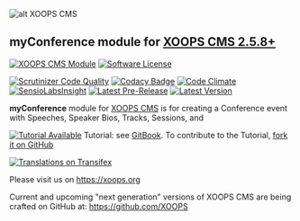 ![alt XOOPS CMS](https://xoops.org/images/logoXoops4GithubRepository.png)
## myConference module for [XOOPS CMS 2.5.8+](https://xoops.org)
[![XOOPS CMS Module](https://img.shields.io/badge/XOOPS%20CMS-Module-blue.svg)](https://xoops.org)
[![Software License](https://img.shields.io/badge/license-GPL-brightgreen.svg?style=flat)](http://www.gnu.org/licenses/gpl-2.0.html)
 
[![Scrutinizer Code Quality](https://img.shields.io/scrutinizer/g/mambax7/myconference.svg?style=flat)](https://scrutinizer-ci.com/g/mambax7/myconference/?branch=master)
[![Codacy Badge](https://api.codacy.com/project/badge/grade/07d592d38e4e4b3699a5b8f0c2d54410)](https://www.codacy.com/app/mambax7/myconference)
[![Code Climate](https://img.shields.io/codeclimate/github/mambax7/myconference.svg?style=flat)](https://codeclimate.com/github/mambax7/myconference)
[![SensioLabsInsight](https://insight.sensiolabs.com/projects/85bce761-0480-4e7c-9103-5357cb7f462b/mini.png)](https://insight.sensiolabs.com/projects/85bce761-0480-4e7c-9103-5357cb7f462b)
[![Latest Pre-Release](https://img.shields.io/github/tag/XoopsModules25x/myconference.svg?style=flat)](https://github.com/XoopsModules25x/myconference/tags/)
[![Latest Version](https://img.shields.io/github/release/XoopsModules25x/myconference.svg?style=flat)](https://github.com/XoopsModules25x/myconference/releases/)

**myConference** module for [XOOPS CMS](https://xoops.org) is for creating a Conference event with Speeches, Speaker Bios, Tracks, Sessions, and 

[![Tutorial Available](https://xoops.org/images/tutorial-available-blue.svg)](https://www.gitbook.com/book/xoops/xoops-myconference-module/) Tutorial: see [GitBook](https://www.gitbook.com/book/xoops/xoops-myconference-module/). 
To contribute to the Tutorial, [fork it on GitHub](https://github.com/XoopsDocs/myconference-tutorial)

[![Translations on Transifex](https://xoops.org/images/translations-transifex-blue.svg)](https://www.transifex.com/xoops) 

Please visit us on https://xoops.org

Current and upcoming "next generation" versions of XOOPS CMS are being crafted on GitHub at: https://github.com/XOOPS
